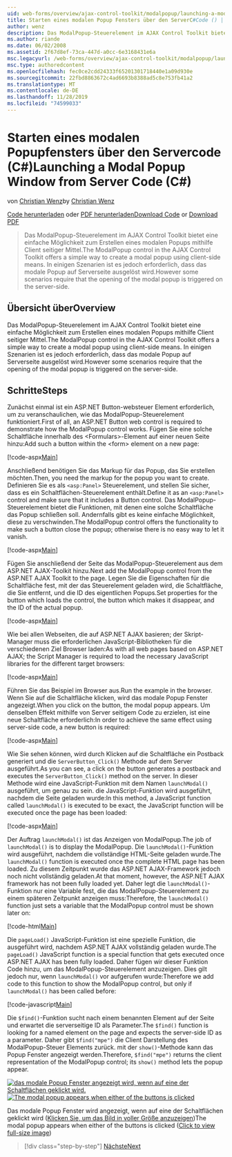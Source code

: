 ```yaml
---
uid: web-forms/overview/ajax-control-toolkit/modalpopup/launching-a-modal-popup-window-from-server-code-cs
title: Starten eines modalen Popup Fensters über den ServerC#Code () | Microsoft-Dokumentation
author: wenz
description: Das ModalPopup-Steuerelement im AJAX Control Toolkit bietet eine einfache Möglichkeit zum Erstellen eines modalen Popups mithilfe Client seitiger Mittel. Einige Szenarien erfordern jedoch, dass "t...
ms.author: riande
ms.date: 06/02/2008
ms.assetid: 2f67d8ef-73ca-447d-a0cc-6e3168431e6a
msc.legacyurl: /web-forms/overview/ajax-control-toolkit/modalpopup/launching-a-modal-popup-window-from-server-code-cs
msc.type: authoredcontent
ms.openlocfilehash: fec0ce2cdd24333f65201301718440e1a09d930e
ms.sourcegitcommit: 22fbd8863672c4ad6693b8388ad5c8e753fb41a2
ms.translationtype: MT
ms.contentlocale: de-DE
ms.lasthandoff: 11/28/2019
ms.locfileid: "74599033"
---
```

# <a name="launching-a-modal-popup-window-from-server-code-c"></a><span data-ttu-id="0acd8-104">Starten eines modalen Popupfensters über den Servercode (C#)</span><span class="sxs-lookup"><span data-stu-id="0acd8-104">Launching a Modal Popup Window from Server Code (C#)</span></span>

<span data-ttu-id="0acd8-105">von [Christian Wenz](https://github.com/wenz)</span><span class="sxs-lookup"><span data-stu-id="0acd8-105">by [Christian Wenz](https://github.com/wenz)</span></span>

<span data-ttu-id="0acd8-106">[Code herunterladen](https://download.microsoft.com/download/2/4/0/24052038-f942-4336-905b-b60ae56f0dd5/ModalPopup1.cs.zip) oder [PDF herunterladen](https://download.microsoft.com/download/b/6/a/b6ae89ee-df69-4c87-9bfb-ad1eb2b23373/modalpopup1CS.pdf)</span><span class="sxs-lookup"><span data-stu-id="0acd8-106">[Download Code](https://download.microsoft.com/download/2/4/0/24052038-f942-4336-905b-b60ae56f0dd5/ModalPopup1.cs.zip) or [Download PDF](https://download.microsoft.com/download/b/6/a/b6ae89ee-df69-4c87-9bfb-ad1eb2b23373/modalpopup1CS.pdf)</span></span>

> <span data-ttu-id="0acd8-107">Das ModalPopup-Steuerelement im AJAX Control Toolkit bietet eine einfache Möglichkeit zum Erstellen eines modalen Popups mithilfe Client seitiger Mittel.</span><span class="sxs-lookup"><span data-stu-id="0acd8-107">The ModalPopup control in the AJAX Control Toolkit offers a simple way to create a modal popup using client-side means.</span></span> <span data-ttu-id="0acd8-108">In einigen Szenarien ist es jedoch erforderlich, dass das modale Popup auf Serverseite ausgelöst wird.</span><span class="sxs-lookup"><span data-stu-id="0acd8-108">However some scenarios require that the opening of the modal popup is triggered on the server-side.</span></span>

## <a name="overview"></a><span data-ttu-id="0acd8-109">Übersicht über</span><span class="sxs-lookup"><span data-stu-id="0acd8-109">Overview</span></span>

<span data-ttu-id="0acd8-110">Das ModalPopup-Steuerelement im AJAX Control Toolkit bietet eine einfache Möglichkeit zum Erstellen eines modalen Popups mithilfe Client seitiger Mittel.</span><span class="sxs-lookup"><span data-stu-id="0acd8-110">The ModalPopup control in the AJAX Control Toolkit offers a simple way to create a modal popup using client-side means.</span></span> <span data-ttu-id="0acd8-111">In einigen Szenarien ist es jedoch erforderlich, dass das modale Popup auf Serverseite ausgelöst wird.</span><span class="sxs-lookup"><span data-stu-id="0acd8-111">However some scenarios require that the opening of the modal popup is triggered on the server-side.</span></span>

## <a name="steps"></a><span data-ttu-id="0acd8-112">Schritte</span><span class="sxs-lookup"><span data-stu-id="0acd8-112">Steps</span></span>

<span data-ttu-id="0acd8-113">Zunächst einmal ist ein ASP.NET Button-websteuer Element erforderlich, um zu veranschaulichen, wie das ModalPopup-Steuerelement funktioniert.</span><span class="sxs-lookup"><span data-stu-id="0acd8-113">First of all, an ASP.NET Button web control is required to demonstrate how the ModalPopup control works.</span></span> <span data-ttu-id="0acd8-114">Fügen Sie eine solche Schaltfläche innerhalb des &lt;Formulars&gt;-Element auf einer neuen Seite hinzu:</span><span class="sxs-lookup"><span data-stu-id="0acd8-114">Add such a button within the &lt;form&gt; element on a new page:</span></span>

[!code-aspx[Main](launching-a-modal-popup-window-from-server-code-cs/samples/sample1.aspx)]

<span data-ttu-id="0acd8-115">Anschließend benötigen Sie das Markup für das Popup, das Sie erstellen möchten.</span><span class="sxs-lookup"><span data-stu-id="0acd8-115">Then, you need the markup for the popup you want to create.</span></span> <span data-ttu-id="0acd8-116">Definieren Sie es als `<asp:Panel>` Steuerelement, und stellen Sie sicher, dass es ein Schaltflächen-Steuerelement enthält.</span><span class="sxs-lookup"><span data-stu-id="0acd8-116">Define it as an `<asp:Panel>` control and make sure that it includes a Button control.</span></span> <span data-ttu-id="0acd8-117">Das ModalPopup-Steuerelement bietet die Funktionen, mit denen eine solche Schaltfläche das Popup schließen soll. Andernfalls gibt es keine einfache Möglichkeit, diese zu verschwinden.</span><span class="sxs-lookup"><span data-stu-id="0acd8-117">The ModalPopup control offers the functionality to make such a button close the popup; otherwise there is no easy way to let it vanish.</span></span>

[!code-aspx[Main](launching-a-modal-popup-window-from-server-code-cs/samples/sample2.aspx)]

<span data-ttu-id="0acd8-118">Fügen Sie anschließend der Seite das ModalPopup-Steuerelement aus dem ASP.NET AJAX-Toolkit hinzu.</span><span class="sxs-lookup"><span data-stu-id="0acd8-118">Next add the ModalPopup control from the ASP.NET AJAX Toolkit to the page.</span></span> <span data-ttu-id="0acd8-119">Legen Sie die Eigenschaften für die Schaltfläche fest, mit der das Steuerelement geladen wird, die Schaltfläche, die Sie entfernt, und die ID des eigentlichen Popups.</span><span class="sxs-lookup"><span data-stu-id="0acd8-119">Set properties for the button which loads the control, the button which makes it disappear, and the ID of the actual popup.</span></span>

[!code-aspx[Main](launching-a-modal-popup-window-from-server-code-cs/samples/sample3.aspx)]

<span data-ttu-id="0acd8-120">Wie bei allen Webseiten, die auf ASP.NET AJAX basieren; der Skript-Manager muss die erforderlichen JavaScript-Bibliotheken für die verschiedenen Ziel Browser laden:</span><span class="sxs-lookup"><span data-stu-id="0acd8-120">As with all web pages based on ASP.NET AJAX; the Script Manager is required to load the necessary JavaScript libraries for the different target browsers:</span></span>

[!code-aspx[Main](launching-a-modal-popup-window-from-server-code-cs/samples/sample4.aspx)]

<span data-ttu-id="0acd8-121">Führen Sie das Beispiel im Browser aus.</span><span class="sxs-lookup"><span data-stu-id="0acd8-121">Run the example in the browser.</span></span> <span data-ttu-id="0acd8-122">Wenn Sie auf die Schaltfläche klicken, wird das modale Popup Fenster angezeigt.</span><span class="sxs-lookup"><span data-stu-id="0acd8-122">When you click on the button, the modal popup appears.</span></span> <span data-ttu-id="0acd8-123">Um denselben Effekt mithilfe von Server seitigem Code zu erzielen, ist eine neue Schaltfläche erforderlich:</span><span class="sxs-lookup"><span data-stu-id="0acd8-123">In order to achieve the same effect using server-side code, a new button is required:</span></span>

[!code-aspx[Main](launching-a-modal-popup-window-from-server-code-cs/samples/sample5.aspx)]

<span data-ttu-id="0acd8-124">Wie Sie sehen können, wird durch Klicken auf die Schaltfläche ein Postback generiert und die `ServerButton_Click()` Methode auf dem Server ausgeführt.</span><span class="sxs-lookup"><span data-stu-id="0acd8-124">As you can see, a click on the button generates a postback and executes the `ServerButton_Click()` method on the server.</span></span> <span data-ttu-id="0acd8-125">In dieser Methode wird eine JavaScript-Funktion mit dem Namen `launchModal()` ausgeführt, um genau zu sein. die JavaScript-Funktion wird ausgeführt, nachdem die Seite geladen wurde:</span><span class="sxs-lookup"><span data-stu-id="0acd8-125">In this method, a JavaScript function called `launchModal()` is executed to be exact, the JavaScript function will be executed once the page has been loaded:</span></span>

[!code-aspx[Main](launching-a-modal-popup-window-from-server-code-cs/samples/sample6.aspx)]

<span data-ttu-id="0acd8-126">Der Auftrag `launchModal()` ist das Anzeigen von ModalPopup.</span><span class="sxs-lookup"><span data-stu-id="0acd8-126">The job of `launchModal()` is to display the ModalPopup.</span></span> <span data-ttu-id="0acd8-127">Die `launchModal()`-Funktion wird ausgeführt, nachdem die vollständige HTML-Seite geladen wurde.</span><span class="sxs-lookup"><span data-stu-id="0acd8-127">The `launchModal()` function is executed once the complete HTML page has been loaded.</span></span> <span data-ttu-id="0acd8-128">Zu diesem Zeitpunkt wurde das ASP.NET AJAX-Framework jedoch noch nicht vollständig geladen.</span><span class="sxs-lookup"><span data-stu-id="0acd8-128">At that moment, however, the ASP.NET AJAX framework has not been fully loaded yet.</span></span> <span data-ttu-id="0acd8-129">Daher legt die `launchModal()`-Funktion nur eine Variable fest, die das ModalPopup-Steuerelement zu einem späteren Zeitpunkt anzeigen muss:</span><span class="sxs-lookup"><span data-stu-id="0acd8-129">Therefore, the `launchModal()` function just sets a variable that the ModalPopup control must be shown later on:</span></span>

[!code-html[Main](launching-a-modal-popup-window-from-server-code-cs/samples/sample7.html)]

<span data-ttu-id="0acd8-130">Die `pageLoad()` JavaScript-Funktion ist eine spezielle Funktion, die ausgeführt wird, nachdem ASP.NET AJAX vollständig geladen wurde.</span><span class="sxs-lookup"><span data-stu-id="0acd8-130">The `pageLoad()` JavaScript function is a special function that gets executed once ASP.NET AJAX has been fully loaded.</span></span> <span data-ttu-id="0acd8-131">Daher fügen wir dieser Funktion Code hinzu, um das ModalPopup-Steuerelement anzuzeigen. Dies gilt jedoch nur, wenn `launchModal()` vor aufgerufen wurde:</span><span class="sxs-lookup"><span data-stu-id="0acd8-131">Therefore we add code to this function to show the ModalPopup control, but only if `launchModal()` has been called before:</span></span>

[!code-javascript[Main](launching-a-modal-popup-window-from-server-code-cs/samples/sample8.js)]

<span data-ttu-id="0acd8-132">Die `$find()`-Funktion sucht nach einem benannten Element auf der Seite und erwartet die serverseitige ID als Parameter.</span><span class="sxs-lookup"><span data-stu-id="0acd8-132">The `$find()` function is looking for a named element on the page and expects the server-side ID as a parameter.</span></span> <span data-ttu-id="0acd8-133">Daher gibt `$find("mpe")` die Client Darstellung des ModalPopup-Steuer Elements zurück. mit der `show()`-Methode kann das Popup Fenster angezeigt werden.</span><span class="sxs-lookup"><span data-stu-id="0acd8-133">Therefore, `$find("mpe")` returns the client representation of the ModalPopup control; its `show()` method lets the popup appear.</span></span>

<span data-ttu-id="0acd8-134">[![das modale Popup Fenster angezeigt wird, wenn auf eine der Schaltflächen geklickt wird.](launching-a-modal-popup-window-from-server-code-cs/_static/image2.png)](launching-a-modal-popup-window-from-server-code-cs/_static/image1.png)</span><span class="sxs-lookup"><span data-stu-id="0acd8-134">[![The modal popup appears when either of the buttons is clicked](launching-a-modal-popup-window-from-server-code-cs/_static/image2.png)](launching-a-modal-popup-window-from-server-code-cs/_static/image1.png)</span></span>

<span data-ttu-id="0acd8-135">Das modale Popup Fenster wird angezeigt, wenn auf eine der Schaltflächen geklickt wird ([Klicken Sie, um das Bild in voller Größe anzuzeigen](launching-a-modal-popup-window-from-server-code-cs/_static/image3.png))</span><span class="sxs-lookup"><span data-stu-id="0acd8-135">The modal popup appears when either of the buttons is clicked ([Click to view full-size image](launching-a-modal-popup-window-from-server-code-cs/_static/image3.png))</span></span>

> [!div class="step-by-step"]
> [<span data-ttu-id="0acd8-136">Nächste</span><span class="sxs-lookup"><span data-stu-id="0acd8-136">Next</span></span>](using-modalpopup-with-a-repeater-control-cs.md)
